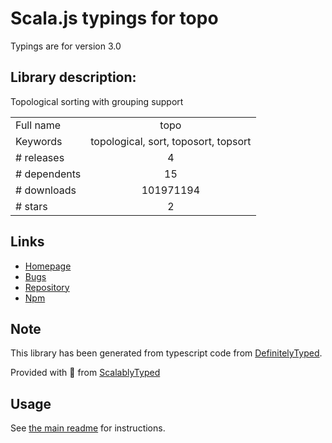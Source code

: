 
# Scala.js typings for topo

Typings are for version 3.0

## Library description:
Topological sorting with grouping support

|                    |                 |
| ------------------ | :-------------: |
| Full name          | topo |
| Keywords           | topological, sort, toposort, topsort |
| # releases         | 4 |
| # dependents       | 15 |
| # downloads        | 101971194 |
| # stars            | 2 |

## Links
- [Homepage](https://github.com/hapijs/topo#readme)
- [Bugs](https://github.com/hapijs/topo/issues)
- [Repository](https://github.com/hapijs/topo)
- [Npm](https://www.npmjs.com/package/topo)
    


## Note
This library has been generated from typescript code from [DefinitelyTyped](https://definitelytyped.org).

Provided with :purple_heart: from [ScalablyTyped](https://github.com/oyvindberg/ScalablyTyped)

## Usage
See [the main readme](../../readme.md) for instructions.



